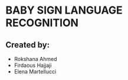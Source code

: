 # BABY SIGN LANGUAGE RECOGNITION

## Created by:
* Rokshana Ahmed
* Firdaous Hajjaji
* Elena Martellucci
